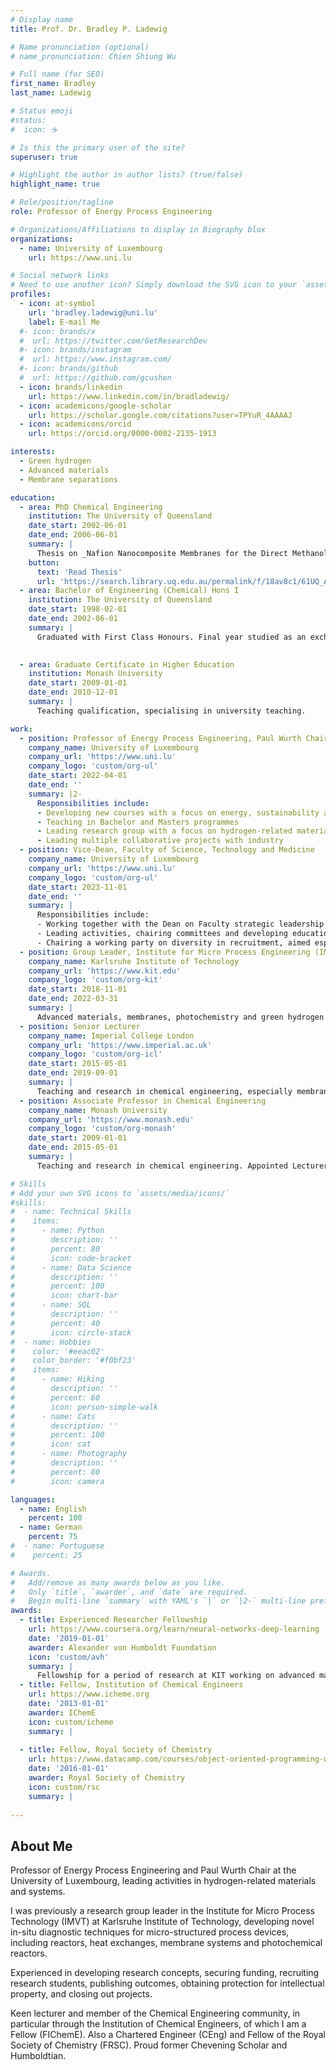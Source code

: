 ```yaml
---
# Display name
title: Prof. Dr. Bradley P. Ladewig

# Name pronunciation (optional)
# name_pronunciation: Chien Shiung Wu

# Full name (for SEO)
first_name: Bradley
last_name: Ladewig

# Status emoji
#status:
#  icon: ☕️

# Is this the primary user of the site?
superuser: true

# Highlight the author in author lists? (true/false)
highlight_name: true

# Role/position/tagline
role: Professor of Energy Process Engineering

# Organizations/Affiliations to display in Biography blox
organizations:
  - name: University of Luxembourg
    url: https://www.uni.lu

# Social network links
# Need to use another icon? Simply download the SVG icon to your `assets/media/icons/` folder.
profiles:
  - icon: at-symbol
    url: 'bradley.ladewig@uni.lu'
    label: E-mail Me
  #- icon: brands/x
  #  url: https://twitter.com/GetResearchDev
  #- icon: brands/instagram
  #  url: https://www.instagram.com/
  #- icon: brands/github
  #  url: https://github.com/gcushen
  - icon: brands/linkedin
    url: https://www.linkedin.com/in/bradladewig/
  - icon: academicons/google-scholar
    url: https://scholar.google.com/citations?user=TPYuR_4AAAAJ
  - icon: academicons/orcid
    url: https://orcid.org/0000-0002-2135-1913

interests:
  - Green hydrogen
  - Advanced materials
  - Membrane separations

education:
  - area: PhD Chemical Engineering
    institution: The University of Queensland
    date_start: 2002-06-01
    date_end: 2006-06-01
    summary: |
      Thesis on _Nafion Nanocomposite Membranes for the Direct Methanol Fuel Cell_. Supervised by Prof G.Q. Max Lu, Prof. Joe da Costa, Prof. Darren Martin. 
    button:
      text: 'Read Thesis'
      url: 'https://search.library.uq.edu.au/permalink/f/18av8c1/61UQ_ALMA2187353080003131'
  - area: Bachelor of Engineering (Chemical) Hons I
    institution: The University of Queensland
    date_start: 1998-02-01
    date_end: 2002-06-01
    summary: |
      Graduated with First Class Honours. Final year studied as an exchange student at Nottingham University.

      
  - area: Graduate Certificate in Higher Education
    institution: Monash University
    date_start: 2009-01-01
    date_end: 2010-12-01
    summary: |
      Teaching qualification, specialising in university teaching.

work:
  - position: Professor of Energy Process Engineering, Paul Wurth Chair
    company_name: University of Luxembourg
    company_url: 'https://www.uni.lu'
    company_logo: 'custom/org-ul'
    date_start: 2022-04-01
    date_end: ''
    summary: |2-
      Responsibilities include:
      - Developing new courses with a focus on energy, sustainability and hydrogen
      - Teaching in Bachelor and Masters programmes
      - Leading research group with a focus on hydrogen-related materials and systems
      - Leading multiple collaborative projects with industry
  - position: Vice-Dean, Faculty of Science, Technology and Medicine
    company_name: University of Luxembourg
    company_url: 'https://www.uni.lu'
    company_logo: 'custom/org-ul'
    date_start: 2023-11-01
    date_end: ''
    summary: |
      Responsibilities include:
      - Working together with the Dean on Faculty strategic leadership
      - Leading activities, chairing committees and developing education-focussed activities
      - Chairing a working party on diversity in recruitment, aimed especially at increasing diversity of the academic staff in the Faculty
  - position: Group Leader, Institute for Micro Process Engineering (IMVT)
    company_name: Karlsruhe Institute of Technology
    company_url: 'https://www.kit.edu'
    company_logo: 'custom/org-kit'
    date_start: 2018-11-01
    date_end: 2022-03-31
    summary: |
      Advanced materials, membranes, photochemistry and green hydrogen research. My initial period of work at KIT was supported by an Experienced Researcher Fellowship from the [Alexander von Humboldt Foundation.](https://www.humboldt-foundation.de)  
  - position: Senior Lecturer
    company_name: Imperial College London
    company_url: 'https://www.imperial.ac.uk'
    company_logo: 'custom/org-icl'
    date_start: 2015-05-01
    date_end: 2019-09-01
    summary: |
      Teaching and research in chemical engineering, especially membrane science and engineering. Taught the course "Nuclear Chemical Engineering" for several years. Co-launched the Barrer Centre.
  - position: Associate Professor in Chemical Engineering
    company_name: Monash University
    company_url: 'https://www.monash.edu'
    company_logo: 'custom/org-monash'
    date_start: 2009-01-01
    date_end: 2015-05-01
    summary: |
      Teaching and research in chemical engineering. Appointed Lecturer in 2009, promoted to Senior Lecturer in 2011 and Associate Professor in 2012.             

# Skills
# Add your own SVG icons to `assets/media/icons/`
#skills:
#  - name: Technical Skills
#    items:
#      - name: Python
#        description: ''
#        percent: 80
#        icon: code-bracket
#      - name: Data Science
#        description: ''
#        percent: 100
#        icon: chart-bar
#      - name: SQL
#        description: ''
#        percent: 40
#        icon: circle-stack
#  - name: Hobbies
#    color: '#eeac02'
#    color_border: '#f0bf23'
#    items:
#      - name: Hiking
#        description: ''
#        percent: 60
#        icon: person-simple-walk
#      - name: Cats
#        description: ''
#        percent: 100
#        icon: cat
#      - name: Photography
#        description: ''
#        percent: 80
#        icon: camera

languages:
  - name: English
    percent: 100
  - name: German
    percent: 75
#  - name: Portuguese
#    percent: 25

# Awards.
#   Add/remove as many awards below as you like.
#   Only `title`, `awarder`, and `date` are required.
#   Begin multi-line `summary` with YAML's `|` or `|2-` multi-line prefix and indent 2 spaces below.
awards:
  - title: Experienced Researcher Fellowship
    url: https://www.coursera.org/learn/neural-networks-deep-learning
    date: '2019-01-01'
    awarder: Alexander von Humboldt Foundation
    icon: 'custom/avh' 
    summary: |
      Fellowship for a period of research at KIT working on advanced materials and reactors with Prof. Dr. Roland Dittmeyer.
  - title: Fellow, Institution of Chemical Engineers
    url: https://www.icheme.org
    date: '2013-01-01'
    awarder: IChemE
    icon: custom/icheme
    summary: |
      
  - title: Fellow, Royal Society of Chemistry
    url: https://www.datacamp.com/courses/object-oriented-programming-with-s3-and-r6-in-r
    date: '2016-01-01'
    awarder: Royal Society of Chemistry
    icon: custom/rsc
    summary: |
      
---
```


## About Me

Professor of Energy Process Engineering and Paul Wurth Chair at the University of Luxembourg, leading activities in hydrogen-related materials and systems.

I was previously a research group leader in the Institute for Micro Process Technology (IMVT) at Karlsruhe Institute of Technology, developing novel in-situ diagnostic techniques for micro-structured process devices, including reactors, heat exchanges, membrane systems and photochemical reactors. 

Experienced in developing research concepts, securing funding, recruiting research students, publishing outcomes, obtaining protection for intellectual property, and closing out projects.

Keen lecturer and member of the Chemical Engineering community, in particular through the Institution of Chemical Engineers, of which I am a Fellow (FIChemE). Also a Chartered Engineer (CEng) and Fellow of the Royal Society of Chemistry (FRSC). Proud former Chevening Scholar and Humboldtian.
